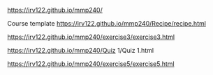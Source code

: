 https://irv122.github.io/mmp240/

Course template
https://irv122.github.io/mmp240/Recipe/recipe.html


https://irv122.github.io/mmp240/exercise3/exercise3.html

https://irv122.github.io/mmp240/Quiz 1/Quiz 1.html

https://irv122.github.io/mmp240/exercise5/exercise5.html
